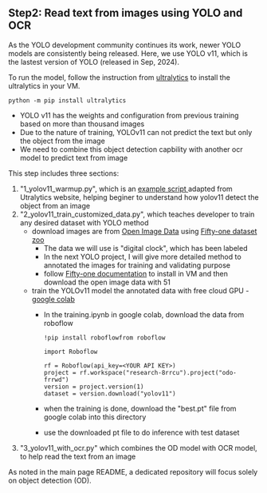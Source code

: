 ## Step2: Read text from images using YOLO and OCR

As the YOLO development community continues its work, newer YOLO models are consistently being released. Here, we use YOLO v11, which is the lastest version of YOLO (released in Sep, 2024).

To run the model, follow the instruction from [ultralytics](https://github.com/ultralytics/ultralytics) to install the ultralytics in your VM.

```
python -m pip install ultralytics
```

- YOLO v11 has the weights and configuration from previous training based on more than thousand images
- Due to the nature of training, YOLOv11 can not predict the text but only the object from the image
- We need to combine this object detection capbility with another ocr model to predict text from image

This step includes three sections:

1. "1_yolov11_warmup.py", which is an [example script ](https://www.ultralytics.com/blog/using-ultralytics-yolo11-for-automatic-number-plate-recognition)adapted from Utralytics website, helping beginer to understand how yolov11 detect the object from an image
2. "2_yolov11_train_customized_data.py", which teaches developer to train any desired dataset with YOLO method
   * download images are from [Open Image Data](https://storage.googleapis.com/openimages/web/download_v7.html) using [Fifty-one dataset zoo](https://docs.voxel51.com/tutorials/open_images.html)
     * The data we will use is "digital clock", which has been labeled
     * In the next YOLO project, I will give more detailed method to annotated the images for training and validating purpose
     * follow [Fifty-one documentation](https://github.com/voxel51/fiftyone) to install in VM and then download the open image data with 51
   * train the YOLOv11 model the annotated data with free cloud GPU - [google colab](https://research.google.com/colaboratory/faq.html#:~:text=Colab%20is%20a%20hosted%20Jupyter,%2C%20data%20science%2C%20and%20education.)
     * In the training.ipynb in google colab, download the data from roboflow

       ```
       !pip install roboflowfrom roboflow 

       import Roboflow

       rf = Roboflow(api_key=<YOUR API KEY>)
       project = rf.workspace("research-8rrcu").project("odo-frrwd")
       version = project.version(1)
       dataset = version.download("yolov11")
       ```
     * when the training is done, download the "best.pt" file from google colab into this directory
     * use the downloaded pt file to do inference with test dataset
3. "3_yolov11_with_ocr.py" which combines the OD model with OCR model, to help read the text from an image

As noted in the main page README, a dedicated repository will focus solely on object detection (OD).
